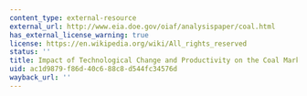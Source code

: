 ```yaml
---
content_type: external-resource
external_url: http://www.eia.doe.gov/oiaf/analysispaper/coal.html
has_external_license_warning: true
license: https://en.wikipedia.org/wiki/All_rights_reserved
status: ''
title: Impact of Technological Change and Productivity on the Coal Market
uid: ac1d9879-f86d-40c6-88c8-d544fc34576d
wayback_url: ''
---
```

